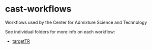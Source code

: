 # cast-workflows

Workflows used by the Center for Admixture Science and Technology

See individual folders for more info on each workflow:

* [targetTR](targetedTR/README.md)
